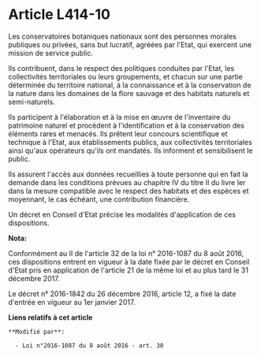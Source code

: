 # Article L414-10

Les conservatoires botaniques nationaux sont des personnes morales publiques ou privées, sans but lucratif, agréées par
l'Etat, qui exercent une mission de service public. 

Ils contribuent, dans le respect des politiques conduites par l'Etat, les collectivités territoriales ou leurs groupements,
et chacun sur une partie déterminée du territoire national, à la connaissance et à la conservation de la nature dans les
domaines de la flore sauvage et des habitats naturels et semi-naturels. 

Ils participent à l'élaboration et à la mise en œuvre de l'inventaire du patrimoine naturel et procèdent à l'identification
et à la conservation des éléments rares et menacés. Ils prêtent leur concours scientifique et technique à l'Etat, aux
établissements publics, aux collectivités territoriales ainsi qu'aux opérateurs qu'ils ont mandatés. Ils informent et
sensibilisent le public. 

Ils assurent l'accès aux données recueillies à toute personne qui en fait la demande dans les conditions prévues au chapitre
IV du titre II du livre Ier dans la mesure compatible avec le respect des habitats et des espèces et moyennant, le cas
échéant, une contribution financière. 

Un décret en Conseil d'Etat précise les modalités d'application de ces dispositions.

**Nota:**

Conformément au II de l'article 32 de la loi n° 2016-1087 du 8 août 2016, ces dispositions entrent en vigueur à la date fixée
par le décret en Conseil d'Etat pris en application de l'article 21 de la même loi et au plus tard le 31 décembre 2017.

Le décret n° 2016-1842 du 26 décembre 2016, article 12, a fixé la date d'entrée en vigueur  au 1er janvier 2017.

**Liens relatifs à cet article**

	**Modifié par**:

	  - Loi n°2016-1087 du 8 août 2016 - art. 30

